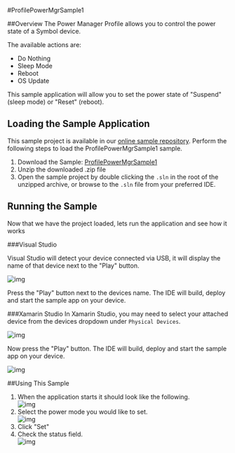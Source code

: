 #ProfilePowerMgrSample1

##Overview
The Power Manager Profile allows you to control the power state of a Symbol device. 

The available actions are:  
- Do Nothing  
- Sleep Mode  
- Reboot  
- OS Update  

This sample application will allow you to set the power state of "Suspend" (sleep mode) or "Reset" (reboot).


## Loading the Sample Application
This sample project is available in our [online sample repository](https://github.com/EMDK/xamarin-samples). Perform the following steps to load the ProfilePowerMgrSample1 sample.

1. Download the Sample: [ProfilePowerMgrSample1](https://github.com/EMDK/xamarin-samples/archive/ProfilePowerMgrSample1.zip)
2. Unzip the downloaded .zip file
3. Open the sample project by double clicking the `.sln` in the root of the unzipped archive, or browse to the `.sln` file from your preferred IDE.

## Running the Sample
Now that we have the project loaded, lets run the application and see how it works

###Visual Studio

Visual Studio will detect your device connected via USB, it will display the name of that device next to the "Play" button.

![img](images/samples/vsPlayButton.png)

Press the "Play" button next to the devices name.  The IDE will build, deploy and start the sample app on your device.

###Xamarin Studio
In Xamarin Studio, you may need to select your attached device from the devices dropdown under `Physical Devices`.

![img](images/samples/xs-select-device.png)

Now press the "Play" button. The IDE will build, deploy and start the sample app on your device.

![img](images/samples/xsPlayButton.png)

##Using This Sample
1. When the application starts it should look like the following.  
	![img](images/samples/1_1.png)  
2. Select the power mode you would like to set.  
	![img](images/samples/1_2.png)  	
3.  Click "Set" 
4.  Check the status field.   
	![img](images/samples/1_3.png)  